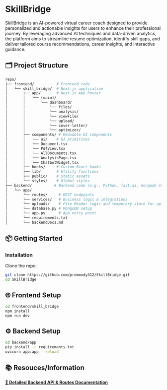 # SkillBridge

SkillBridge is an AI-powered virtual career coach designed to provide personalized and actionable insights for users to enhance their professional journey. By leveraging advanced AI techniques and data-driven analytics, the platform aims to streamline resume optimization, identify skill gaps, and deliver tailored course recommendations, career insights, and interactive guidance.


## 🗂️ Project Structure

```bash
repo/
├── frontend/          # Frontend code
│   └── skill_bridge/  # Next.js application
│       ├── app/       # Next.js App Router
│       │   └── (main)/
│       │       └── dashboard/
│       │           └── files/
│       │           └── analysis/
│       │           └── viewFile/
│       │           └── upload/
│       │           └── cover-letter/
│       │           └── optimizer/
│       ├── components/ # Reusable UI components
│       │   └── ui/    # UI primitives
│       │   └── Document.tsx
│       │   └── PdfView.tsx
│       │   └── AllDocuments.tsx
│       │   └── AnalysisPage.tsx
│       │   └── ChatbotWidget.tsx
│       ├── hooks/     # Custom React hooks
│       ├── lib/       # Utility functions
│       ├── public/    # Static assets
│       └── styles/    # Global styles
├── backend/          # Backend code (e.g., Python, fast.ai, mongodb etc.)
│   └── app/
│       └── routes/     # REST endpoints
│       └── services/   # Business logic & integrations
│       └── uploads/    # File Reader logic and temporary store for uploaded resumes
│       └── database.py # MongoDB setup 
│       └── app.py      # App entry point
│       └── requirements.txt 
│       └── backendDocs.md

```

## 📦 Getting Started

### Installation

Clone the repo:

```bash
git clone https://github.com/premmody312/SkillBridge.git
cd SkillBridge

```

## 🌐 Frontend Setup
```bash
cd frontend/skill_bridge
npm install
npm run dev

```

## ⚙️ Backend Setup
```bash
cd backend/app
pip install -r requirements.txt
uvicorn app:app --reload

```

## 📚 Resouces/Information
**[📄 Detailed Backend API & Routes Documentation](backend/app/backendDocs.md)**

